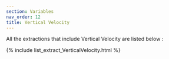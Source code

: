 ```yaml
---
section: Variables
nav_order: 12
title: Vertical Velocity
---
```


All the extractions that include Vertical Velocity are listed below :

{% include list_extract_VerticalVelocity.html %}

